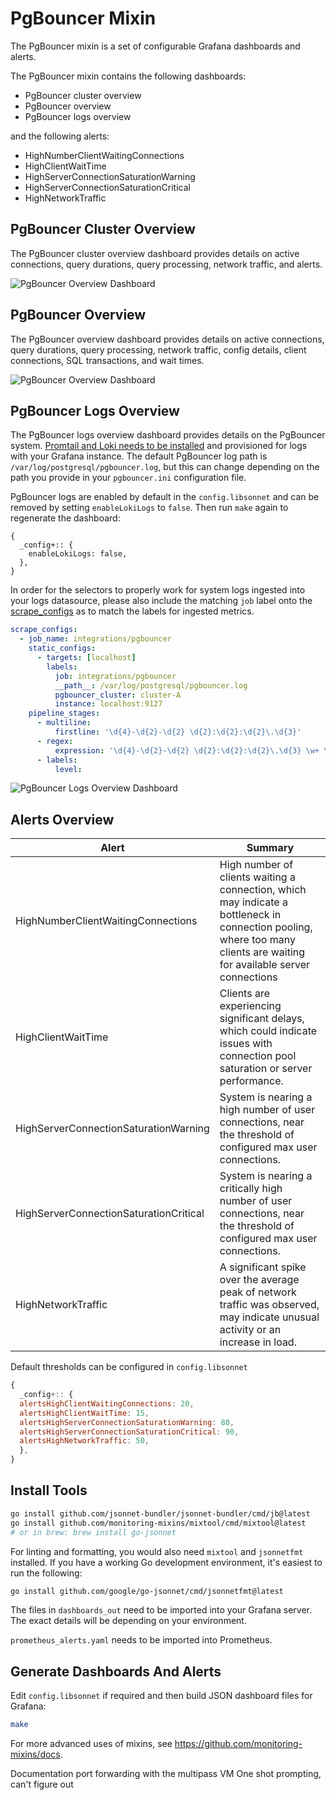 # PgBouncer Mixin

The PgBouncer mixin is a set of configurable Grafana dashboards and alerts.

The PgBouncer mixin contains the following dashboards:

- PgBouncer cluster overview
- PgBouncer overview
- PgBouncer logs overview

and the following alerts:

- HighNumberClientWaitingConnections
- HighClientWaitTime
- HighServerConnectionSaturationWarning
- HighServerConnectionSaturationCritical
- HighNetworkTraffic

## PgBouncer Cluster Overview

The PgBouncer cluster overview dashboard provides details on active connections, query durations, query processing, network traffic, and alerts.

![PgBouncer Overview Dashboard](https://storage.googleapis.com/grafanalabs-integration-assets/pgbouncer/screenshots/pgbouncer-cluster-overview.png)

## PgBouncer Overview

The PgBouncer overview dashboard provides details on active connections, query durations, query processing, network traffic, config details, client connections, SQL transactions, and wait times.

![PgBouncer Overview Dashboard](https://storage.googleapis.com/grafanalabs-integration-assets/pgbouncer/screenshots/pgbouncer-overview.png)

## PgBouncer Logs Overview

The PgBouncer logs overview dashboard provides details on the PgBouncer system. [Promtail and Loki needs to be installed](https://grafana.com/docs/loki/latest/installation/) and provisioned for logs with your Grafana instance. The default PgBouncer log path is `/var/log/postgresql/pgbouncer.log`, but this can change depending on the path you provide in your `pgbouncer.ini` configuration file.

PgBouncer logs are enabled by default in the `config.libsonnet` and can be removed by setting `enableLokiLogs` to `false`. Then run `make` again to regenerate the dashboard:

```
{
  _config+:: {
    enableLokiLogs: false,
  },
}
```

In order for the selectors to properly work for system logs ingested into your logs datasource, please also include the matching `job` label onto the [scrape_configs](https://grafana.com/docs/loki/latest/clients/promtail/configuration/#scrape_configs) as to match the labels for ingested metrics.

```yaml
scrape_configs:
  - job_name: integrations/pgbouncer
    static_configs:
      - targets: [localhost]
        labels:
          job: integrations/pgbouncer
          __path__: /var/log/postgresql/pgbouncer.log
          pgbouncer_cluster: cluster-A
          instance: localhost:9127
    pipeline_stages:
      - multiline:
          firstline: '\d{4}-\d{2}-\d{2} \d{2}:\d{2}:\d{2}\.\d{3}'
      - regex:
          expression: '\d{4}-\d{2}-\d{2} \d{2}:\d{2}:\d{2}\.\d{3} \w+ \[\d+\] (?P<level>LOG|ERROR|WARNING|INFO|DEBUG) .*'
      - labels:
          level:
```

![PgBouncer Logs Overview Dashboard](https://storage.googleapis.com/grafanalabs-integration-assets/pgbouncer/screenshots/pgbouncer-logs-overview.png)

## Alerts Overview

| Alert                                  | Summary                                                                                                                                                                 |
| -------------------------------------- | ----------------------------------------------------------------------------------------------------------------------------------------------------------------------- |
| HighNumberClientWaitingConnections     | High number of clients waiting a connection, which may indicate a bottleneck in connection pooling, where too many clients are waiting for available server connections |
| HighClientWaitTime                     | Clients are experiencing significant delays, which could indicate issues with connection pool saturation or server performance.                                         |
| HighServerConnectionSaturationWarning  | System is nearing a high number of user connections, near the threshold of configured max user connections.                                                             |
| HighServerConnectionSaturationCritical | System is nearing a critically high number of user connections, near the threshold of configured max user connections.                                                  |
| HighNetworkTraffic                     | A significant spike over the average peak of network traffic was observed, may indicate unusual activity or an increase in load.                                        |

Default thresholds can be configured in `config.libsonnet`

```js
{
  _config+:: {
  alertsHighClientWaitingConnections: 20,
  alertsHighClientWaitTime: 15,
  alertsHighServerConnectionSaturationWarning: 80,
  alertsHighServerConnectionSaturationCritical: 90,
  alertsHighNetworkTraffic: 50,
  },
}
```

## Install Tools

```bash
go install github.com/jsonnet-bundler/jsonnet-bundler/cmd/jb@latest
go install github.com/monitoring-mixins/mixtool/cmd/mixtool@latest
# or in brew: brew install go-jsonnet
```

For linting and formatting, you would also need `mixtool` and `jsonnetfmt` installed. If you
have a working Go development environment, it's easiest to run the following:

```bash
go install github.com/google/go-jsonnet/cmd/jsonnetfmt@latest
```

The files in `dashboards_out` need to be imported
into your Grafana server. The exact details will be depending on your environment.

`prometheus_alerts.yaml` needs to be imported into Prometheus.

## Generate Dashboards And Alerts

Edit `config.libsonnet` if required and then build JSON dashboard files for Grafana:

```bash
make
```

For more advanced uses of mixins, see
https://github.com/monitoring-mixins/docs.

Documentation
port forwarding with the multipass VM
One shot prompting, can't figure out
